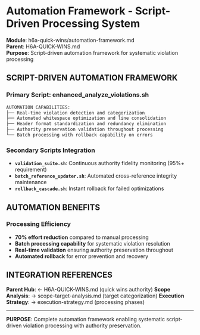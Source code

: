 # Automation Framework - Script-Driven Processing System

**Module**: h6a-quick-wins/automation-framework.md  
**Parent**: H6A-QUICK-WINS.md  
**Purpose**: Script-driven automation framework for systematic violation processing

## SCRIPT-DRIVEN AUTOMATION FRAMEWORK

### Primary Script: enhanced_analyze_violations.sh
```bash
AUTOMATION CAPABILITIES:
├── Real-time violation detection and categorization
├── Automated whitespace optimization and line consolidation
├── Header format standardization and redundancy elimination
├── Authority preservation validation throughout processing
└── Batch processing with rollback capability on errors
```

### Secondary Scripts Integration
- **`validation_suite.sh`**: Continuous authority fidelity monitoring (95%+ requirement)
- **`batch_reference_updater.sh`**: Automated cross-reference integrity maintenance
- **`rollback_cascade.sh`**: Instant rollback for failed optimizations

## AUTOMATION BENEFITS

### Processing Efficiency
- **70% effort reduction** compared to manual processing
- **Batch processing capability** for systematic violation resolution
- **Real-time validation** ensuring authority preservation throughout
- **Automated rollback** for error prevention and recovery

## INTEGRATION REFERENCES

**Parent Hub**: ← H6A-QUICK-WINS.md (quick wins authority)
**Scope Analysis**: → scope-target-analysis.md (target categorization)
**Execution Strategy**: → execution-strategy.md (processing phases)

---

**PURPOSE**: Complete automation framework enabling systematic script-driven violation processing with authority preservation.